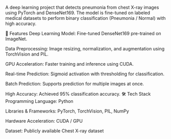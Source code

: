 A deep learning project that detects pneumonia from chest X-ray images using PyTorch and DenseNet169. The model is fine-tuned on labeled medical datasets to perform binary classification (Pneumonia / Normal) with high accuracy.

📌 Features
Deep Learning Model: Fine-tuned DenseNet169 pre-trained on ImageNet.

Data Preprocessing: Image resizing, normalization, and augmentation using TorchVision and PIL.

GPU Acceleration: Faster training and inference using CUDA.

Real-time Prediction: Sigmoid activation with thresholding for classification.

Batch Prediction: Supports prediction for multiple images at once.

High Accuracy: Achieved 95% classification accuracy.
🛠 Tech Stack
Programming Language: Python

Libraries & Frameworks: PyTorch, TorchVision, PIL, NumPy

Hardware Acceleration: CUDA / GPU

Dataset: Publicly available Chest X-ray dataset
